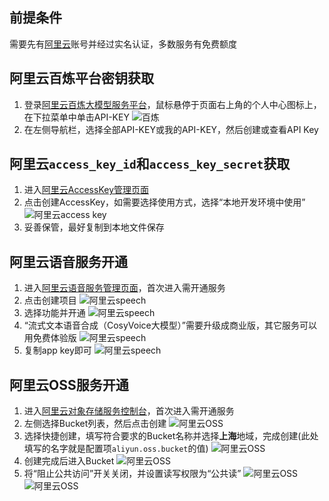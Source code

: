 ## 前提条件
需要先有[阿里云](https://www.aliyun.com)账号并经过实名认证，多数服务有免费额度

## 阿里云百炼平台密钥获取
1. 登录[阿里云百炼大模型服务平台](https://bailian.console.aliyun.com/)，鼠标悬停于页面右上角的个人中心图标上，在下拉菜单中单击API-KEY
![百炼](./images/bailian_1.png)
2. 在左侧导航栏，选择全部API-KEY或我的API-KEY，然后创建或查看API Key

## 阿里云`access_key_id`和`access_key_secret`获取
1. 进入[阿里云AccessKey管理页面](https://ram.console.aliyun.com/profile/access-keys)
2. 点击创建AccessKey，如需要选择使用方式，选择“本地开发环境中使用”
![阿里云access key](./images/aliyun_accesskey_1.png)
3. 妥善保管，最好复制到本地文件保存

## 阿里云语音服务开通
1. 进入[阿里云语音服务管理页面](https://nls-portal.console.aliyun.com/applist)，首次进入需开通服务
2. 点击创建项目
![阿里云speech](images/aliyun_speech_1.png)
3. 选择功能并开通
![阿里云speech](images/aliyun_speech_2.png)
4. “流式文本语音合成（CosyVoice大模型）”需要升级成商业版，其它服务可以用免费体验版
![阿里云speech](images/aliyun_speech_3.png)
5. 复制app key即可
![阿里云speech](images/aliyun_speech_4.png)

## 阿里云OSS服务开通
1. 进入[阿里云对象存储服务控制台](https://oss.console.aliyun.com/overview)，首次进入需开通服务
2. 左侧选择Bucket列表，然后点击创建
![阿里云OSS](./images/aliyun_oss_1.png)
3. 选择快捷创建，填写符合要求的Bucket名称并选择**上海**地域，完成创建(此处填写的名字就是配置项`aliyun.oss.bucket`的值)
![阿里云OSS](./images/aliyun_oss_2.png)
4. 创建完成后进入Bucket
![阿里云OSS](./images/aliyun_oss_3.png)
5. 将“阻止公共访问”开关关闭，并设置读写权限为“公共读”
![阿里云OSS](./images/aliyun_oss_4.png)
![阿里云OSS](./images/aliyun_oss_5.png)